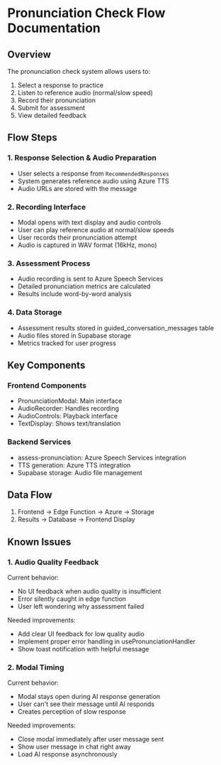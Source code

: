 # Pronunciation Check Flow Documentation

## Overview
The pronunciation check system allows users to:
1. Select a response to practice
2. Listen to reference audio (normal/slow speed)
3. Record their pronunciation
4. Submit for assessment
5. View detailed feedback

## Flow Steps

### 1. Response Selection & Audio Preparation
- User selects a response from `RecommendedResponses`
- System generates reference audio using Azure TTS
- Audio URLs are stored with the message

### 2. Recording Interface
- Modal opens with text display and audio controls
- User can play reference audio at normal/slow speeds
- User records their pronunciation attempt
- Audio is captured in WAV format (16kHz, mono)

### 3. Assessment Process
- Audio recording is sent to Azure Speech Services
- Detailed pronunciation metrics are calculated
- Results include word-by-word analysis

### 4. Data Storage
- Assessment results stored in guided_conversation_messages table
- Audio files stored in Supabase storage
- Metrics tracked for user progress

## Key Components

### Frontend Components
- PronunciationModal: Main interface
- AudioRecorder: Handles recording
- AudioControls: Playback interface
- TextDisplay: Shows text/translation

### Backend Services
- assess-pronunciation: Azure Speech Services integration
- TTS generation: Azure TTS integration
- Supabase storage: Audio file management

## Data Flow
1. Frontend -> Edge Function -> Azure -> Storage
2. Results -> Database -> Frontend Display

## Known Issues

### 1. Audio Quality Feedback
Current behavior:
- No UI feedback when audio quality is insufficient
- Error silently caught in edge function
- User left wondering why assessment failed

Needed improvements:
- Add clear UI feedback for low quality audio
- Implement proper error handling in usePronunciationHandler
- Show toast notification with helpful message

### 2. Modal Timing
Current behavior:
- Modal stays open during AI response generation
- User can't see their message until AI responds
- Creates perception of slow response

Needed improvements:
- Close modal immediately after user message sent
- Show user message in chat right away
- Load AI response asynchronously